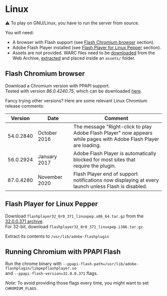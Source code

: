 # Linux

:warning: To play on GNU/Linux, you have to run the server from source.

You will need:

- A browser with Flash support (see [Flash Chromium browser](#flash-chromium-browser) section).
- Adobe Flash Player installed (see [Flash Player for Linux Pepper](#flash-player-for-linux-pepper) section).
- Assets are not provided. WARC files need to be [downloaded](https://archive.org/details/original-farmville) from the Web Archive, [extracted](https://github.com/recrm/ArchiveTools/blob/master/warc_extractor/warc_extractor.py) and placed inside an `assets/` folder.

## Flash Chromium browser

Download a Chromium version with PPAPI support.
<br>Tested with version *86.0.4240.75*, which can be downloaded [here](https://chromium.cypress.io/linux/stable/86.0.4240.75).

Fancy trying other versions? Here are some relevant Linux Chromium release comments:

| Version | Date | Comment |
| --- | --- | --- |
| 54.0.2840 | October 2016 | The message "Right-click to play Adobe Flash Player" now appears<br>while pages with Adobe Flash Player are loading. |
| 56.0.2924 | January 2017 | Adobe Flash Player is automatically blocked for most sites that<br>require the plugin. |
| 87.0.4280 | November 2020 | Flash Player end of support notifications now displaying at every<br>launch unless Flash is disabled. |

## Flash Player for Linux Pepper

Download `flashplayer32_0r0_371_linuxpep.x86_64.tar.gz` from the [32.0.0.371 archive](https://archive.org/download/flashplayerarchive/pub/flashplayer/installers/archive/fp_32.0.0.371_archive.zip/).
<br>For 32-bit, download `flashplayer32_0r0_371_linuxpep.i386.tar.gz`.

Extract its contents to `/usr/lib/adobe-flashplugin`

## Running Chromium with PPAPI Flash

Run the chrome binary with `--ppapi-flash-path=/usr/lib/adobe-flashplugin/libpepflashplayer.so`
<br>and `--ppapi-flash-version=32.0.0.371` flags.

*Note:* To avoid providing those flags every time, you might want to set `CHROMIUM_FLAGS`.
